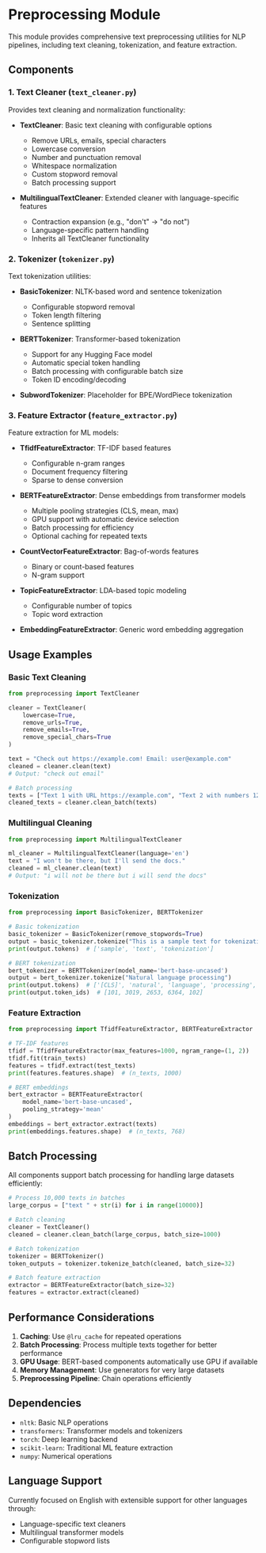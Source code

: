 # Preprocessing Module

This module provides comprehensive text preprocessing utilities for NLP pipelines, including text cleaning, tokenization, and feature extraction.

## Components

### 1. Text Cleaner (`text_cleaner.py`)

Provides text cleaning and normalization functionality:

- **TextCleaner**: Basic text cleaning with configurable options
  - Remove URLs, emails, special characters
  - Lowercase conversion
  - Number and punctuation removal
  - Whitespace normalization
  - Custom stopword removal
  - Batch processing support

- **MultilingualTextCleaner**: Extended cleaner with language-specific features
  - Contraction expansion (e.g., "don't" → "do not")
  - Language-specific pattern handling
  - Inherits all TextCleaner functionality

### 2. Tokenizer (`tokenizer.py`)

Text tokenization utilities:

- **BasicTokenizer**: NLTK-based word and sentence tokenization
  - Configurable stopword removal
  - Token length filtering
  - Sentence splitting

- **BERTTokenizer**: Transformer-based tokenization
  - Support for any Hugging Face model
  - Automatic special token handling
  - Batch processing with configurable batch size
  - Token ID encoding/decoding

- **SubwordTokenizer**: Placeholder for BPE/WordPiece tokenization

### 3. Feature Extractor (`feature_extractor.py`)

Feature extraction for ML models:

- **TfidfFeatureExtractor**: TF-IDF based features
  - Configurable n-gram ranges
  - Document frequency filtering
  - Sparse to dense conversion

- **BERTFeatureExtractor**: Dense embeddings from transformer models
  - Multiple pooling strategies (CLS, mean, max)
  - GPU support with automatic device selection
  - Batch processing for efficiency
  - Optional caching for repeated texts

- **CountVectorFeatureExtractor**: Bag-of-words features
  - Binary or count-based features
  - N-gram support

- **TopicFeatureExtractor**: LDA-based topic modeling
  - Configurable number of topics
  - Topic word extraction

- **EmbeddingFeatureExtractor**: Generic word embedding aggregation

## Usage Examples

### Basic Text Cleaning

```python
from preprocessing import TextCleaner

cleaner = TextCleaner(
    lowercase=True,
    remove_urls=True,
    remove_emails=True,
    remove_special_chars=True
)

text = "Check out https://example.com! Email: user@example.com"
cleaned = cleaner.clean(text)
# Output: "check out email"

# Batch processing
texts = ["Text 1 with URL https://example.com", "Text 2 with numbers 123"]
cleaned_texts = cleaner.clean_batch(texts)
```

### Multilingual Cleaning

```python
from preprocessing import MultilingualTextCleaner

ml_cleaner = MultilingualTextCleaner(language='en')
text = "I won't be there, but I'll send the docs."
cleaned = ml_cleaner.clean(text)
# Output: "i will not be there but i will send the docs"
```

### Tokenization

```python
from preprocessing import BasicTokenizer, BERTTokenizer

# Basic tokenization
basic_tokenizer = BasicTokenizer(remove_stopwords=True)
output = basic_tokenizer.tokenize("This is a sample text for tokenization.")
print(output.tokens)  # ['sample', 'text', 'tokenization']

# BERT tokenization
bert_tokenizer = BERTTokenizer(model_name='bert-base-uncased')
output = bert_tokenizer.tokenize("Natural language processing")
print(output.tokens)  # ['[CLS]', 'natural', 'language', 'processing', '[SEP]']
print(output.token_ids)  # [101, 3019, 2653, 6364, 102]
```

### Feature Extraction

```python
from preprocessing import TfidfFeatureExtractor, BERTFeatureExtractor

# TF-IDF features
tfidf = TfidfFeatureExtractor(max_features=1000, ngram_range=(1, 2))
tfidf.fit(train_texts)
features = tfidf.extract(test_texts)
print(features.features.shape)  # (n_texts, 1000)

# BERT embeddings
bert_extractor = BERTFeatureExtractor(
    model_name='bert-base-uncased',
    pooling_strategy='mean'
)
embeddings = bert_extractor.extract(texts)
print(embeddings.features.shape)  # (n_texts, 768)
```

## Batch Processing

All components support batch processing for handling large datasets efficiently:

```python
# Process 10,000 texts in batches
large_corpus = ["text " + str(i) for i in range(10000)]

# Batch cleaning
cleaner = TextCleaner()
cleaned = cleaner.clean_batch(large_corpus, batch_size=1000)

# Batch tokenization
tokenizer = BERTTokenizer()
token_outputs = tokenizer.tokenize_batch(cleaned, batch_size=32)

# Batch feature extraction
extractor = BERTFeatureExtractor(batch_size=32)
features = extractor.extract(cleaned)
```

## Performance Considerations

1. **Caching**: Use `@lru_cache` for repeated operations
2. **Batch Processing**: Process multiple texts together for better performance
3. **GPU Usage**: BERT-based components automatically use GPU if available
4. **Memory Management**: Use generators for very large datasets
5. **Preprocessing Pipeline**: Chain operations efficiently

## Dependencies

- `nltk`: Basic NLP operations
- `transformers`: Transformer models and tokenizers
- `torch`: Deep learning backend
- `scikit-learn`: Traditional ML feature extraction
- `numpy`: Numerical operations

## Language Support

Currently focused on English with extensible support for other languages through:
- Language-specific text cleaners
- Multilingual transformer models
- Configurable stopword lists